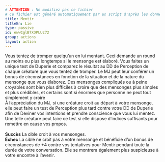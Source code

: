 ```yaml
---
# ATTENTION : Ne modifiez pas ce fichier
# Ce fichier est généré automatiquement par un script d'après les données du module Foundry VTT officiel et de sa traduction
title: Mentir
titleEn: Lie
type: passive
id: ewwCglB7XOPLUz72
group: actions
layout: action
---
```

<p><span id="ctl00_MainContent_DetailedOutput">Vous tentez de tromper quelqu’un en lui mentant. Ceci demande un round au moins ou plus longtemps si le mensonge est élaboré. Vous faites un unique test de Duperie et comparez le résultat au DD de Perception de chaque créature que vous tentez de tromper. Le MJ peut leur conférer un bonus de circonstances en fonction de la situation et de la nature du mensonge que vous élaborez. Des mensonges compliqués ou à peine croyables sont bien plus difficiles à croire que des mensonges plus simples et plus crédibles, et certains sont si énormes que personne ne peut tout simplement y croire<br>À l’appréciation du MJ, si une créature croit au départ à votre mensonge, elle peut faire un test de Perception plus tard contre votre DD de Duperie afin de Deviner vos intentions et prendre conscience que vous lui mentez. Une telle créature peut faire ce test si elle dispose d’indices suffisants pour remettre en cause vos propos.<br><br><strong>Succès</strong> La cible croit à vos mensonges.<br><strong>Échec</strong>  La cible ne croit pas à votre mensonge et bénéficie d’un bonus de circonstances de +4 contre vos tentatives pour Mentir pendant toute la durée de votre conversation. Elle se montrera également plus suspicieuse à votre encontre à l’avenir.&nbsp;</span></p>
